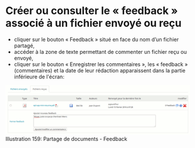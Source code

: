 # Créer ou consulter le « feedback » associé à un fichier envoyé ou reçu

* cliquer sur le bouton « Feedback » situé en face du nom d’un fichier partagé,
* accéder à la zone de texte permettant de commenter un fichier reçu ou envoyé,
* cliquer sur le bouton « Enregistrer les commentaires », les « feedback » \(commentaires\) et la date de leur rédaction apparaissent dans la partie inférieure de l'écran:

![](../../.gitbook/assets/image235%20%281%29.png)Illustration 159: Partage de documents - Feedback

